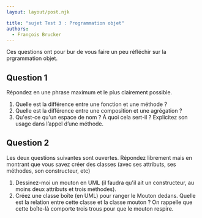 ```yaml
---
layout: layout/post.njk

title: "sujet Test 3 : Programmation objet"
authors:
  - François Brucker
---
```


Ces questions ont pour bur de vous faire un peu réfléchir sur la prgrammation objet.

## Question 1

Répondez en une phrase maximum et le plus clairement possible.

1. Quelle est la différence entre une fonction et une méthode ?
2. Quelle est la différence entre une composition et une agrégation ?
3. Qu'est-ce qu'un espace de nom ? À quoi cela sert-il ? Explicitez son usage dans l’appel d’une méthode.

## Question 2

Les deux questions suivantes sont ouvertes. Répondez librement mais en montrant que vous savez créer des classes (avec ses attributs, ses méthodes, son constructeur, etc)

1. Dessinez-moi un mouton en UML (il faudra qu'il ait un constructeur, au moins deux attributs et trois méthodes).
2. Créez une classe boîte (en UML) pour ranger le Mouton dedans.  Quelle est la relation entre cette classe et la classe mouton ? On rappelle que cette boîte-là comporte trois trous pour que le mouton respire.
